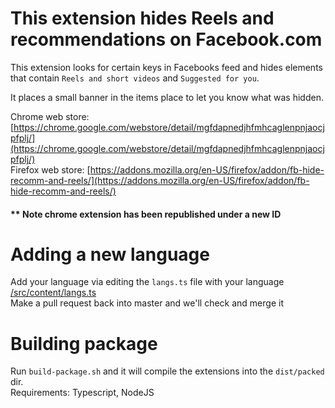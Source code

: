 # This extension hides Reels and recommendations on Facebook.com

This extension looks for certain keys in Facebooks feed and hides elements that contain `Reels and short videos` and `Suggested for you`.

It places a small banner in the items place to let you know what was hidden.

Chrome web store: [https://chrome.google.com/webstore/detail/mgfdapnedjhfmhcaglenpnjaocjpfplj/](https://chrome.google.com/webstore/detail/mgfdapnedjhfmhcaglenpnjaocjpfplj/)  
Firefox web store: [https://addons.mozilla.org/en-US/firefox/addon/fb-hide-recomm-and-reels/](https://addons.mozilla.org/en-US/firefox/addon/fb-hide-recomm-and-reels/)
  
#### ** Note chrome extension has been republished under a new ID  
  
# Adding a new language  

Add your language via editing the `langs.ts` file with your language [/src/content/langs.ts](https://github.com/mrinc/Facebook-Hide-Recommendations-and-Reels/edit/master/src/content/langs.ts)  
Make a pull request back into master and we'll check and merge it  

# Building package

Run `build-package.sh` and it will compile the extensions into the `dist/packed` dir.  
Requirements: Typescript, NodeJS  